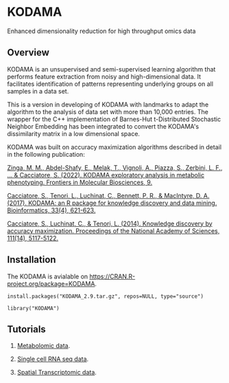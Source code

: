 # KODAMA
Enhanced dimensionality reduction for high throughput omics data

## Overview 

KODAMA is an unsupervised and semi-supervised learning algorithm that performs feature extraction from noisy and high-dimensional data. It facilitates identification of patterns representing underlying groups on all samples in a data set. 

This is a version in developing of KODAMA with landmarks to adapt the algorithm to the analysis of data set with more than 10,000 entries. The wrapper for the C++ implementation of Barnes-Hut t-Distributed Stochastic Neighbor Embedding has been integrated to convert the KODAMA's dissimilarity matrix in a low dimensional space. 

KODAMA was built on accuracy maximization algorithms described in detail in the following publication:

[Zinga, M. M., Abdel-Shafy, E., Melak, T., Vignoli, A., Piazza, S., Zerbini, L. F., ... & Cacciatore, S. (2022). KODAMA exploratory analysis in metabolic phenotyping. Frontiers in Molecular Biosciences, 9.](https://www.ncbi.nlm.nih.gov/pmc/articles/PMC9887019/)

[Cacciatore, S., Tenori, L., Luchinat, C., Bennett, P. R., & MacIntyre, D. A. (2017). KODAMA: an R package for knowledge discovery and data mining. Bioinformatics, 33(4), 621-623.](https://academic.oup.com/bioinformatics/article/33/4/621/2667156?login=false)

[Cacciatore, S., Luchinat, C., & Tenori, L. (2014). Knowledge discovery by accuracy maximization. Proceedings of the National Academy of Sciences, 111(14), 5117-5122.](https://www.pnas.org/doi/abs/10.1073/pnas.1220873111)


 

## Installation

The KODAMA is avialable on https://CRAN.R-project.org/package=KODAMA.

```
install.packages("KODAMA_2.9.tar.gz", repos=NULL, type="source")

library("KODAMA")

```


## Tutorials 
1.  [Metabolomic data](https://github.com/ebtesam-rashid/KODAMA.Caccio/blob/main/docs/Metabolomics_data.md).

2.  [Single cell RNA seq data](https://github.com/ebtesam-rashid/KODAMA.Caccio/blob/main/docs/Single_cell_RNA_seq.md).

3.  [Spatial Transcriptomic data](https://github.com/ebtesam-rashid/KODAMA.Caccio/blob/main/docs/Spatial%20_transcriptomic.md).
